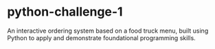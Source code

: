 # python-challenge-1
An interactive ordering system based on a food truck menu, built using Python to apply and demonstrate foundational programming skills.
